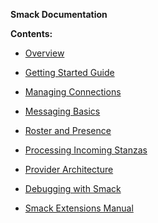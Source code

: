 **Smack Documentation**

**Contents:**

  * [Overview](overview.html)
  * [Getting Started Guide](gettingstarted.html)
  * [Managing Connections](connections.html)
  * [Messaging Basics](messaging.html)
  * [Roster and Presence](roster.html)
  * [Processing Incoming Stanzas](processing.html)
  * [Provider Architecture](providers.html)
  * [Debugging with Smack](debugging.html)

  * [Smack Extensions Manual](extensions/index.html)
